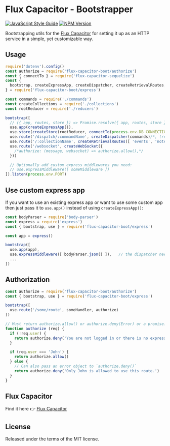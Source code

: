 # Flux Capacitor - Bootstrapper

[![JavaScript Style Guide](https://img.shields.io/badge/code%20style-standard-brightgreen.svg)](http://standardjs.com/)
[![NPM Version](https://img.shields.io/npm/v/flux-capacitor-boot.svg)](https://www.npmjs.com/package/flux-capacitor-boot)

Bootstrapping utils for the [Flux Capacitor](https://github.com/flux-capacitor/flux-capacitor) for setting it up as an HTTP service in a simple, yet customizable way.


## Usage

```js
require('dotenv').config()
const authorize = require('flux-capacitor-boot/authorize')
const { connectTo } = require('flux-capacitor-sequelize')
const {
  bootstrap, createExpressApp, createDispatcher, createRetrievalRoutes, createStore, createWebSocket, use
} = require('flux-capacitor-boot/express')

const commands = require('./commands')
const createCollections = require('./collections')
const rootReducer = require('./reducers')

bootstrap([
  // ({ app, routes, store }) => Promise.resolve({ app, routes, store }),
  use.app(createExpressApp()),
  use.store(createStore(rootReducer, connectTo(process.env.DB_CONNECTION, createCollections))),
  use.route('/dispatch/:commandName', createDispatcher(commands)/*, (req) => authorize.allow()*/),
  use.route('/:collectionName', createRetrievalRoutes([ 'events', 'notes' ])/*, (req) => authorize.allow()*/),
  use.route('/websocket', createWebSocket({
    /*authorize: (message, websocket) => authorize.allow(),*/
  }))

  // Optionally add custom express middlewares you need:
  // use.expressMiddleware([ someMiddleware ])
]).listen(process.env.PORT)
```

## Use custom express app

If you want to use an existing express app or want to use some custom app then just pass it to `use.app()` instead of using `createExpressApp()`:

```js
const bodyParser = require('body-parser')
const express = require('express')
const { bootstrap, use } = require('flux-capacitor-boot/express')

const app = express()

bootstrap([
  use.app(app),
  use.expressMiddleware([ bodyParser.json() ]),   // the dispatcher needs this middleware, createExpressApp() would have set it up for us
  ...
])
```


## Authorization

```js
const authorize = require('flux-capacitor-boot/authorize')
const { bootstrap, use } = require('flux-capacitor-boot/express')

bootstrap([
  use.route('/some/route', someHandler, authorize)
])

// Must return authorize.allow() or authorize.deny(Error) or a promise.
function authorize (req) {
  if (!req.user) {
    return authorize.deny('You are not logged in or there is no express middleware for authentication set.')
  }

  if (req.user === 'John') {
    return authorize.allow()
  } else {
    // Can also pass an error object to `authorize.deny()`
    return authorize.deny('Only John is allowed to use this route.')
  }
}
```


## Flux Capacitor

Find it here 👉 [Flux Capacitor](https://github.com/flux-capacitor/flux-capacitor)


## License

Released under the terms of the MIT license.
